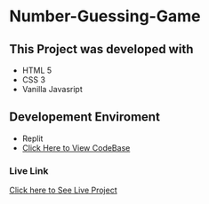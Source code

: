 # Number-Guessing-Game

## This Project was developed with
 - HTML 5
 - CSS 3
 - Vanilla Javasript
 
## Developement Enviroment

 - Replit
 - [Click Here to View CodeBase](https://replit.com/@BLESSING-SS1/Number-Guessing-Game#index.html)
 
 ### Live Link 
 
 [Click here to See Live Project](https://number-guessing-game.blessing-ss1.repl.co)
